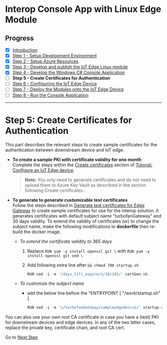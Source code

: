 # Interop Console App with Linux Edge Module
## Progress

- [x] [Introduction](../README.md)  
- [x] [Step 1 - Setup Development Environment](./Setup%20DevVM.MD)   
- [x] [Step 2 - Setup Azure Resources](./Setup%20Azure%20Resources.MD)  
- [x] [Step 3 - Develop and publish the IoT Edge Linux module](./Develop%20and%20publish%20the%20IoT%20edge%20Linux%20module.MD)  
- [x] [Step 4 - Develop the Windows C# Console Application](./Develop%20the%20Windows%20C%23%20Console%20Application.MD)  
- [ ] **Step 5 - Create Certificates for Authentication**  
- [ ] [Step 6 - Configuring the IoT Edge Device](./Configuring%20the%20IoT%20Edge%20Device.MD)  
- [ ] [Step 7 - Deploy the Modules onto the IoT Edge Device](./Deploy%20the%20Modules%20onto%20the%20IoT%20Edge%20Device.MD)  
- [ ] [Step 8 - Run the Console Application](./Run%20the%20Console%20Application.MD)  
---
# Step 5: Create Certificates for Authentication
This part describes the relevant steps to create sample certificates for the authentication between downstream device and IoT edge.

* **To create a sample PKI with certificate validity for one month**  
 Complete the steps within the [Create certificates](https://docs.microsoft.com/azure/iot-edge/tutorial-machine-learning-edge-05-configure-edge-device#create-certificates) section of [Tutorial: Configure an IoT Edge device](https://docs.microsoft.com/azure/iot-edge/tutorial-machine-learning-edge-05-configure-edge-device).  
    > **Note:** You only need to generate certificates and do not need to upload them to Azure Key Vault as described in the section following Create certificates.. 

* **To generate to generate customizable test certificates**  
Follow the steps described in [Generate test certificates for Edge Gateway](https://github.com/Azure-Samples/IoTEdgeAndMlSample/tree/master/CreateCertificates) to create sample certificates for use for the interop solution. It generates certificates with default subject name "turbofanGateway" and 30 days validity. To extend the validity of certificates (or) to change the subject name, make the following modifications to **dockerfile** then re-build the docker image.

    * _To extend the certificate validity to 365 days_
        1. Replace `RUN yum -y install openssl git \` with `RUN yum -y install openssl git sed \`
      
        1. Add following extra line after `&& chmod 700 startup.sh`
            ```powershell
            RUN sed -i -e '/days_till_expire/s/30/365/' certGen.sh
            ```

    * _To customize the subject name_  
        * add the below line before the "ENTRYPOINT [ "/work/startup.sh" ]
            ```powershell
            RUN sed -i -e 's/turbofanGateway/sampleedgedevice/' startup.sh
            ```
You can also use your own root CA certificate in case you have a (test) PKI for downstream devices and edge devices. In any of the two latter cases, replace the private key, certificate chain, and root CA cert.

Go to [Next Step](./Configuring%20the%20IoT%20Edge%20Device.MD)  
